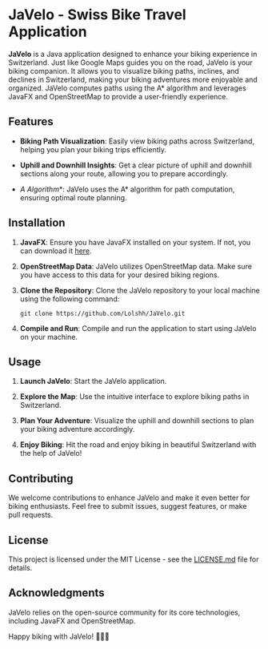 # JaVelo - Swiss Bike Travel Application

**JaVelo** is a Java application designed to enhance your biking experience in Switzerland. Just like Google Maps guides you on the road, JaVelo is your biking companion. It allows you to visualize biking paths, inclines, and declines in Switzerland, making your biking adventures more enjoyable and organized. JaVelo computes paths using the A* algorithm and leverages JavaFX and OpenStreetMap to provide a user-friendly experience.

## Features

- **Biking Path Visualization**: Easily view biking paths across Switzerland, helping you plan your biking trips efficiently.

- **Uphill and Downhill Insights**: Get a clear picture of uphill and downhill sections along your route, allowing you to prepare accordingly.

- **A* Algorithm**: JaVelo uses the A* algorithm for path computation, ensuring optimal route planning.

## Installation

1. **JavaFX**: Ensure you have JavaFX installed on your system. If not, you can download it [here](https://openjfx.io/).

2. **OpenStreetMap Data**: JaVelo utilizes OpenStreetMap data. Make sure you have access to this data for your desired biking regions.

3. **Clone the Repository**: Clone the JaVelo repository to your local machine using the following command:
   ```
   git clone https://github.com/Lolshh/JaVelo.git
   ```

4. **Compile and Run**: Compile and run the application to start using JaVelo on your machine.

## Usage

1. **Launch JaVelo**: Start the JaVelo application.

2. **Explore the Map**: Use the intuitive interface to explore biking paths in Switzerland.

3. **Plan Your Adventure**: Visualize the uphill and downhill sections to plan your biking adventure accordingly.

4. **Enjoy Biking**: Hit the road and enjoy biking in beautiful Switzerland with the help of JaVelo!

## Contributing

We welcome contributions to enhance JaVelo and make it even better for biking enthusiasts. Feel free to submit issues, suggest features, or make pull requests.

## License

This project is licensed under the MIT License - see the [LICENSE.md](LICENSE.md) file for details.

## Acknowledgments

JaVelo relies on the open-source community for its core technologies, including JavaFX and OpenStreetMap.

Happy biking with JaVelo! 🚴‍♂️🌄
